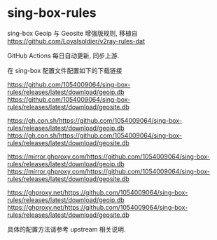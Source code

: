 # sing-box-rules
sing-box Geoip 与 Geosite 增强版规则, 移植自 https://github.com/Loyalsoldier/v2ray-rules-dat

GitHub Actions 每日自动更新, 同步上游.

在 sing-box 配置文件配置如下的下载链接

https://github.com/1054009064/sing-box-rules/releases/latest/download/geoip.db
https://github.com/1054009064/sing-box-rules/releases/latest/download/geosite.db

https://gh.con.sh/https://github.com/1054009064/sing-box-rules/releases/latest/download/geoip.db
https://gh.con.sh/https://github.com/1054009064/sing-box-rules/releases/latest/download/geosite.db

https://mirror.ghproxy.com/https://github.com/1054009064/sing-box-rules/releases/latest/download/geoip.db
https://mirror.ghproxy.com/https://github.com/1054009064/sing-box-rules/releases/latest/download/geosite.db

https://ghproxy.net/https://github.com/1054009064/sing-box-rules/releases/latest/download/geoip.db
https://ghproxy.net/https://github.com/1054009064/sing-box-rules/releases/latest/download/geosite.db

具体的配置方法请参考 upstream 相关说明.
